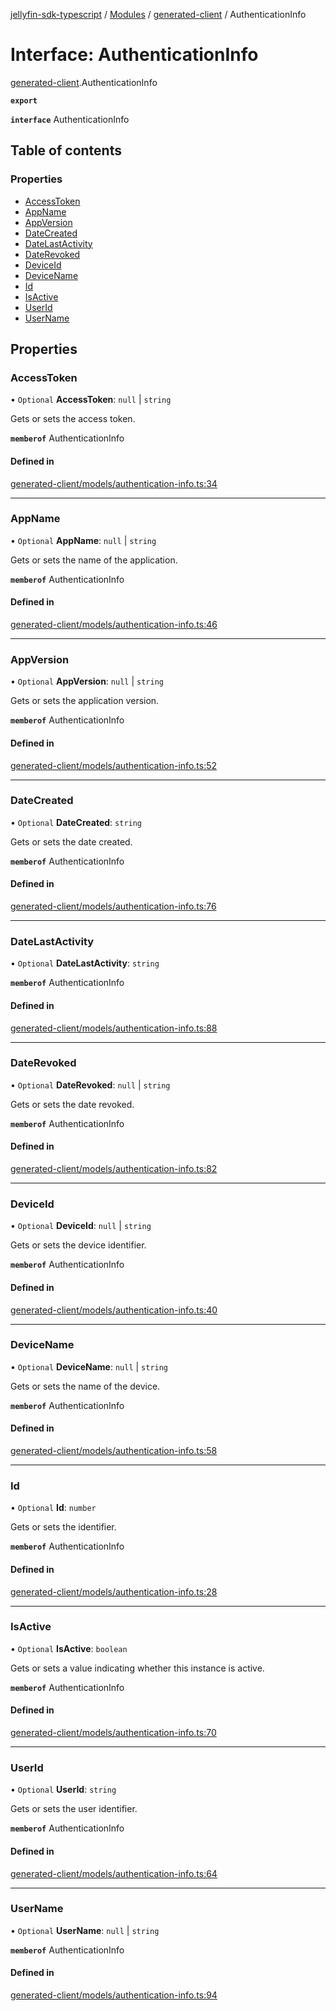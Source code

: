 [jellyfin-sdk-typescript](../README.md) / [Modules](../modules.md) / [generated-client](../modules/generated_client.md) / AuthenticationInfo

# Interface: AuthenticationInfo

[generated-client](../modules/generated_client.md).AuthenticationInfo

**`export`**

**`interface`** AuthenticationInfo

## Table of contents

### Properties

- [AccessToken](generated_client.AuthenticationInfo.md#accesstoken)
- [AppName](generated_client.AuthenticationInfo.md#appname)
- [AppVersion](generated_client.AuthenticationInfo.md#appversion)
- [DateCreated](generated_client.AuthenticationInfo.md#datecreated)
- [DateLastActivity](generated_client.AuthenticationInfo.md#datelastactivity)
- [DateRevoked](generated_client.AuthenticationInfo.md#daterevoked)
- [DeviceId](generated_client.AuthenticationInfo.md#deviceid)
- [DeviceName](generated_client.AuthenticationInfo.md#devicename)
- [Id](generated_client.AuthenticationInfo.md#id)
- [IsActive](generated_client.AuthenticationInfo.md#isactive)
- [UserId](generated_client.AuthenticationInfo.md#userid)
- [UserName](generated_client.AuthenticationInfo.md#username)

## Properties

### AccessToken

• `Optional` **AccessToken**: ``null`` \| `string`

Gets or sets the access token.

**`memberof`** AuthenticationInfo

#### Defined in

[generated-client/models/authentication-info.ts:34](https://github.com/thornbill/jellyfin-sdk-typescript/blob/644c849/src/generated-client/models/authentication-info.ts#L34)

___

### AppName

• `Optional` **AppName**: ``null`` \| `string`

Gets or sets the name of the application.

**`memberof`** AuthenticationInfo

#### Defined in

[generated-client/models/authentication-info.ts:46](https://github.com/thornbill/jellyfin-sdk-typescript/blob/644c849/src/generated-client/models/authentication-info.ts#L46)

___

### AppVersion

• `Optional` **AppVersion**: ``null`` \| `string`

Gets or sets the application version.

**`memberof`** AuthenticationInfo

#### Defined in

[generated-client/models/authentication-info.ts:52](https://github.com/thornbill/jellyfin-sdk-typescript/blob/644c849/src/generated-client/models/authentication-info.ts#L52)

___

### DateCreated

• `Optional` **DateCreated**: `string`

Gets or sets the date created.

**`memberof`** AuthenticationInfo

#### Defined in

[generated-client/models/authentication-info.ts:76](https://github.com/thornbill/jellyfin-sdk-typescript/blob/644c849/src/generated-client/models/authentication-info.ts#L76)

___

### DateLastActivity

• `Optional` **DateLastActivity**: `string`

**`memberof`** AuthenticationInfo

#### Defined in

[generated-client/models/authentication-info.ts:88](https://github.com/thornbill/jellyfin-sdk-typescript/blob/644c849/src/generated-client/models/authentication-info.ts#L88)

___

### DateRevoked

• `Optional` **DateRevoked**: ``null`` \| `string`

Gets or sets the date revoked.

**`memberof`** AuthenticationInfo

#### Defined in

[generated-client/models/authentication-info.ts:82](https://github.com/thornbill/jellyfin-sdk-typescript/blob/644c849/src/generated-client/models/authentication-info.ts#L82)

___

### DeviceId

• `Optional` **DeviceId**: ``null`` \| `string`

Gets or sets the device identifier.

**`memberof`** AuthenticationInfo

#### Defined in

[generated-client/models/authentication-info.ts:40](https://github.com/thornbill/jellyfin-sdk-typescript/blob/644c849/src/generated-client/models/authentication-info.ts#L40)

___

### DeviceName

• `Optional` **DeviceName**: ``null`` \| `string`

Gets or sets the name of the device.

**`memberof`** AuthenticationInfo

#### Defined in

[generated-client/models/authentication-info.ts:58](https://github.com/thornbill/jellyfin-sdk-typescript/blob/644c849/src/generated-client/models/authentication-info.ts#L58)

___

### Id

• `Optional` **Id**: `number`

Gets or sets the identifier.

**`memberof`** AuthenticationInfo

#### Defined in

[generated-client/models/authentication-info.ts:28](https://github.com/thornbill/jellyfin-sdk-typescript/blob/644c849/src/generated-client/models/authentication-info.ts#L28)

___

### IsActive

• `Optional` **IsActive**: `boolean`

Gets or sets a value indicating whether this instance is active.

**`memberof`** AuthenticationInfo

#### Defined in

[generated-client/models/authentication-info.ts:70](https://github.com/thornbill/jellyfin-sdk-typescript/blob/644c849/src/generated-client/models/authentication-info.ts#L70)

___

### UserId

• `Optional` **UserId**: `string`

Gets or sets the user identifier.

**`memberof`** AuthenticationInfo

#### Defined in

[generated-client/models/authentication-info.ts:64](https://github.com/thornbill/jellyfin-sdk-typescript/blob/644c849/src/generated-client/models/authentication-info.ts#L64)

___

### UserName

• `Optional` **UserName**: ``null`` \| `string`

**`memberof`** AuthenticationInfo

#### Defined in

[generated-client/models/authentication-info.ts:94](https://github.com/thornbill/jellyfin-sdk-typescript/blob/644c849/src/generated-client/models/authentication-info.ts#L94)
